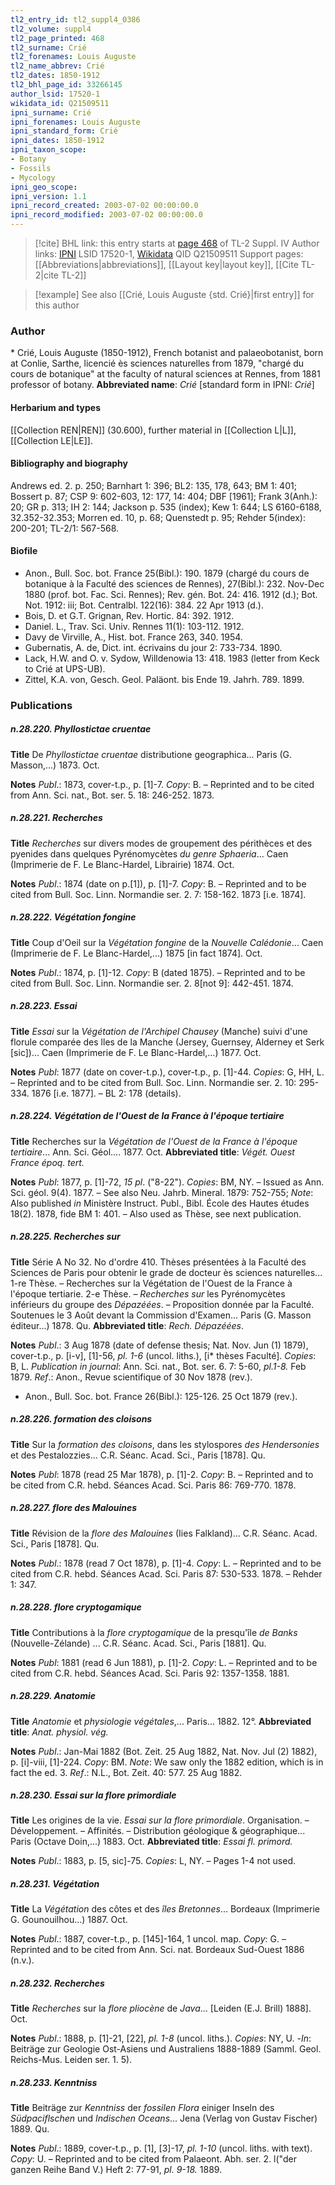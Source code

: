 ```yaml
---
tl2_entry_id: tl2_suppl4_0386
tl2_volume: suppl4
tl2_page_printed: 468
tl2_surname: Crié
tl2_forenames: Louis Auguste
tl2_name_abbrev: Crié
tl2_dates: 1850-1912
tl2_bhl_page_id: 33266145
author_lsid: 17520-1
wikidata_id: Q21509511
ipni_surname: Crié
ipni_forenames: Louis Auguste
ipni_standard_form: Crié
ipni_dates: 1850-1912
ipni_taxon_scope: 
- Botany
- Fossils
- Mycology
ipni_geo_scope: 
ipni_version: 1.1
ipni_record_created: 2003-07-02 00:00:00.0
ipni_record_modified: 2003-07-02 00:00:00.0
---
```


> [!cite] BHL link: this entry starts at [page 468](https://www.biodiversitylibrary.org/page/33266145) of TL-2 Suppl. IV
> Author links: [IPNI](https://www.ipni.org/a/17520-1) LSID 17520-1, [Wikidata](https://www.wikidata.org/wiki/Q21509511) QID Q21509511
> Support pages: [[Abbreviations|abbreviations]], [[Layout key|layout key]], [[Cite TL-2|cite TL-2]]

> [!example] See also [[Crié, Louis Auguste {std. Crié}|first entry]] for this author

### Author

\* Crié, Louis Auguste (1850-1912), French botanist and palaeobotanist, born at Conlie, Sarthe, licencié ès sciences naturelles from 1879, "chargé du cours de botanique" at the faculty of natural sciences at Rennes, from 1881 professor of botany. 
**Abbreviated name**: *Crié* \[standard form in IPNI: *Crié*\]

#### Herbarium and types

[[Collection REN|REN]] (30.600), further material in [[Collection L|L]], [[Collection LE|LE]].

#### Bibliography and biography

Andrews ed. 2. p. 250; Barnhart 1: 396; BL2: 135, 178, 643; BM 1: 401; Bossert p. 87; CSP 9: 602-603, 12: 177, 14: 404; DBF \[1961\]; Frank 3(Anh.): 20; GR p. 313; IH 2: 144; Jackson p. 535 (index); Kew 1: 644; LS 6160-6188, 32.352-32.353; Morren ed. 10, p. 68; Quenstedt p. 95; Rehder 5(index): 200-201; TL-2/1: 567-568.

#### Biofile

- Anon., Bull. Soc. bot. France 25(Bibl.): 190. 1879 (chargé du cours de botanique à la Faculté des sciences de Rennes), 27(Bibl.): 232. Nov-Dec 1880 (prof. bot. Fac. Sci. Rennes); Rev. gén. Bot. 24: 416. 1912 (d.); Bot. Not. 1912: iii; Bot. Centralbl. 122(16): 384. 22 Apr 1913 (d.).
- Bois, D. et G.T. Grignan, Rev. Hortic. 84: 392. 1912.
- Daniel. L., Trav. Sci. Univ. Rennes 11(1): 103-112. 1912.
- Davy de Virville, A., Hist. bot. France 263, 340. 1954.
- Gubernatis, A. de, Dict. int. écrivains du jour 2: 733-734. 1890.
- Lack, H.W. and O. v. Sydow, Willdenowia 13: 418. 1983 (letter from Keck to Crié at UPS-UB).
- Zittel, K.A. von, Gesch. Geol. Paläont. bis Ende 19. Jahrh. 789. 1899.

### Publications

##### n.28.220. Phyllostictae cruentae

**Title**
De *Phyllostictae cruentae* distributione geographica... Paris (G. Masson,...) 1873. Oct.

**Notes**
*Publ*.: 1873, cover-t.p., p. \[1\]-7. *Copy*: B. – Reprinted and to be cited from Ann. Sci. nat., Bot. ser. 5. 18: 246-252. 1873.

##### n.28.221. Recherches

**Title**
*Recherches* sur divers modes de groupement des périthèces et des pyenides dans quelques Pyrénomycètes *du genre Sphaeria*... Caen (Imprimerie de F. Le Blanc-Hardel, Librairie) 1874. Oct.

**Notes**
*Publ*.: 1874 (date on p.\[1\]), p. \[1\]-7. *Copy*: B. – Reprinted and to be cited from Bull. Soc. Linn. Normandie ser. 2. 7: 158-162. 1873 \[i.e. 1874\].

##### n.28.222. Végétation fongine

**Title**
Coup d'Oeil sur la *Végétation fongine* de la *Nouvelle Calédonie*... Caen (Imprimerie de F. Le Blanc-Hardel,...) 1875 \[in fact 1874\]. Oct.

**Notes**
*Publ*.: 1874, p. \[1\]-12. *Copy*: B (dated 1875). – Reprinted and to be cited from Bull. Soc. Linn. Normandie ser. 2. 8\[not 9\]: 442-451. 1874.

##### n.28.223. Essai

**Title**
*Essai* sur la *Végétation de l'Archipel Chausey* (Manche) suivi d'une florule comparée des lles de la Manche (Jersey, Guernsey, Alderney et Serk \[sic\])... Caen (Imprimerie de F. Le Blanc-Hardel,...) 1877. Oct.

**Notes**
*Publ*: 1877 (date on cover-t.p.), cover-t.p., p. \[1\]-44. *Copies*: G, HH, L. – Reprinted and to be cited from Bull. Soc. Linn. Normandie ser. 2. 10: 295-334. 1876 \[i.e. 1877\]. – BL 2: 178 (details).

##### n.28.224. Végétation de l'Ouest de la France à l'époque tertiaire

**Title**
Recherches sur la *Végétation de l'Ouest de la France à l'époque tertiaire*... Ann. Sci. Géol.... 1877. Oct.
**Abbreviated title**: *Végét. Ouest France époq. tert.*

**Notes**
*Publ*: 1877, p. \[1\]-72, *15 pl*. ("8-22"). *Copies*: BM, NY. – Issued as Ann. Sci. géol. 9(4). 1877. – See also Neu. Jahrb. Mineral. 1879: 752-755;
*Note*: Also published *in* Ministère Instruct. Publ., Bibl. École des Hautes études 18(2). 1878, fide BM 1: 401. – Also used as Thèse, see next publication.

##### n.28.225. Recherches sur

**Title**
Série A No 32. No d'ordre 410. Thèses présentées à la Faculté des Sciences de Paris pour obtenir le grade de docteur ès sciences naturelles... 1-re Thèse. – Recherches sur la Végétation de l'Ouest de la France à l'époque tertiarie. 2-e Thèse. – *Recherches sur* les Pyrénomycètes inférieurs du groupe des *Dépazéées*. – Proposition donnée par la Faculté. Soutenues le 3 Août devant la Commission d'Examen... Paris (G. Masson éditeur...) 1878. Qu.
**Abbreviated title**: *Rech. Dépazéées*.

**Notes**
*Publ*.: 3 Aug 1878 (date of defense thesis; Nat. Nov. Jun (1) 1879), cover-t.p., p. \[i-v\], \[1\]-56, *pl. 1-6* (uncol. liths.), \[i\* thèses Faculté\]. *Copies*: B, L.
*Publication in journal*: Ann. Sci. nat., Bot. ser. 6. 7: 5-60, *pl.1-8.* Feb 1879.
*Ref*.: Anon., Revue scientifique of 30 Nov 1878 (rev.).
- Anon., Bull. Soc. bot. France 26(Bibl.): 125-126. 25 Oct 1879 (rev.).

##### n.28.226. formation des cloisons

**Title**
Sur la *formation des cloisons*, dans les stylospores *des Hendersonies* et des Pestalozzies... C.R. Séanc. Acad. Sci., Paris \[1878\]. Qu.

**Notes**
*Publ*: 1878 (read 25 Mar 1878), p. \[1\]-2. *Copy*: B. – Reprinted and to be cited from C.R. hebd. Séances Acad. Sci. Paris 86: 769-770. 1878.

##### n.28.227. flore des Malouines

**Title**
Révision de la *flore des Malouines* (Iies Falkland)... C.R. Séanc. Acad. Sci., Paris \[1878\]. Qu.

**Notes**
*Publ*.: 1878 (read 7 Oct 1878), p. \[1\]-4. *Copy*: L. – Reprinted and to be cited from C.R. hebd. Séances Acad. Sci. Paris 87: 530-533. 1878. – Rehder 1: 347.

##### n.28.228. flore cryptogamique

**Title**
Contributions à la *flore cryptogamique* de la presqu'île *de Banks* (Nouvelle-Zélande) ... C.R. Séanc. Acad. Sci., Paris \[1881\]. Qu.

**Notes**
*Publ*: 1881 (read 6 Jun 1881), p. \[1\]-2. *Copy*: L. – Reprinted and to be cited from C.R. hebd. Séances Acad. Sci. Paris 92: 1357-1358. 1881.

##### n.28.229. Anatomie

**Title**
*Anatomie* et *physiologie végétales*,... Paris... 1882. 12°.
**Abbreviated title**: *Anat. physiol. vég.*

**Notes**
*Publ*.: Jan-Mai 1882 (Bot. Zeit. 25 Aug 1882, Nat. Nov. Jul (2) 1882), p. \[i\]-viii, \[1\]-224.
*Copy*: BM.
*Note*: We saw only the 1882 edition, which is in fact the ed. 3.
*Ref*.: N.L., Bot. Zeit. 40: 577. 25 Aug 1882.

##### n.28.230. Essai sur la flore primordiale

**Title**
Les origines de la vie. *Essai sur la flore primordiale*. Organisation. – Développement. – Affinités. – Distribution géologique & géographique... Paris (Octave Doin,...) 1883. Oct.
**Abbreviated title**: *Essai fl. primord.*

**Notes**
*Publ*.: 1883, p. \[5, sic\]-75. *Copies*: L, NY. – Pages 1-4 not used.

##### n.28.231. Végétation

**Title**
La *Végétation* des côtes et des *îles Bretonnes*... Bordeaux (Imprimerie G. Gounouilhou...) 1887. Oct.

**Notes**
*Publ*.: 1887, cover-t.p., p. \[145\]-164, 1 uncol. map. *Copy*: G. – Reprinted and to be cited from Ann. Sci. nat. Bordeaux Sud-Ouest 1886 (n.v.).

##### n.28.232. Recherches

**Title**
*Recherches* sur la *flore pliocène* de *Java*... \[Leiden (E.J. Brill) 1888\]. Oct.

**Notes**
*Publ*.: 1888, p. \[1\]-21, \[22\], *pl. 1-8* (uncol. liths.). *Copies*: NY, U. -*In*: Beiträge zur Geologie Ost-Asiens und Australiens 1888-1889 (Samml. Geol. Reichs-Mus. Leiden ser. 1. 5).

##### n.28.233. Kenntniss

**Title**
Beiträge zur *Kenntniss* der *fossilen Flora* einiger Inseln des *Südpaciflschen* und *Indischen Oceans*... Jena (Verlag von Gustav Fischer) 1889. Qu.

**Notes**
*Publ*.: 1889, cover-t.p., p. \[1\], \[3\]-17, *pl. 1-10* (uncol. liths. with text). *Copy*: U. – Reprinted and to be cited from Palaeont. Abh. ser. 2. l("der ganzen Reihe Band V.) Heft 2: 77-91, *pl. 9-18.* 1889.

